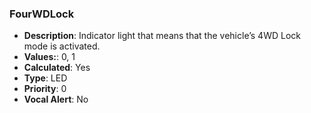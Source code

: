 ### FourWDLock

- **Description**: Indicator light that means that the vehicle’s 4WD Lock mode
is activated.
- **Values:**: 0, 1
- **Calculated**: Yes
- **Type**: LED
- **Priority**: 0
- **Vocal Alert**: No
